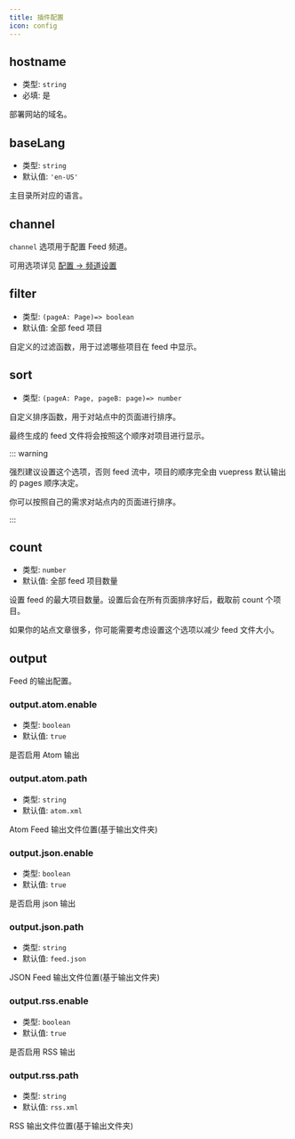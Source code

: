 ```yaml
---
title: 插件配置
icon: config
---
```


## hostname

- 类型: `string`
- 必填: 是

部署网站的域名。

## baseLang

- 类型: `string`
- 默认值: `'en-US'`

主目录所对应的语言。

## channel

`channel` 选项用于配置 Feed 频道。

可用选项详见 [配置 → 频道设置](channel.md)

## filter

- 类型: `(pageA: Page)=> boolean`
- 默认值: 全部 feed 项目

自定义的过滤函数，用于过滤哪些项目在 feed 中显示。

## sort

- 类型: `(pageA: Page, pageB: page)=> number`

自定义排序函数，用于对站点中的页面进行排序。

最终生成的 feed 文件将会按照这个顺序对项目进行显示。

::: warning

强烈建议设置这个选项，否则 feed 流中，项目的顺序完全由 vuepress 默认输出的 pages 顺序决定。

你可以按照自己的需求对站点内的页面进行排序。

:::

## count

- 类型: `number`
- 默认值: 全部 feed 项目数量

设置 feed 的最大项目数量。设置后会在所有页面排序好后，截取前 count 个项目。

如果你的站点文章很多，你可能需要考虑设置这个选项以减少 feed 文件大小。

## output

Feed 的输出配置。

### output.atom.enable

- 类型: `boolean`
- 默认值: `true`

是否启用 Atom 输出

### output.atom.path

- 类型: `string`
- 默认值: `atom.xml`

Atom Feed 输出文件位置(基于输出文件夹)

### output.json.enable

- 类型: `boolean`
- 默认值: `true`

是否启用 json 输出

### output.json.path

- 类型: `string`
- 默认值: `feed.json`

JSON Feed 输出文件位置(基于输出文件夹)

### output.rss.enable

- 类型: `boolean`
- 默认值: `true`

是否启用 RSS 输出

### output.rss.path

- 类型: `string`
- 默认值: `rss.xml`

RSS 输出文件位置(基于输出文件夹)
